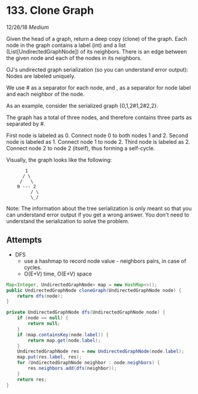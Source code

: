 # 133. Clone Graph
12/26/18
*Medium*

Given the head of a graph, return a deep copy (clone) of the graph. Each node in the graph contains a label (int) and a list (List[UndirectedGraphNode]) of its neighbors. There is an edge between the given node and each of the nodes in its neighbors.


OJ's undirected graph serialization (so you can understand error output):
Nodes are labeled uniquely.

We use # as a separator for each node, and , as a separator for node label and each neighbor of the node.


As an example, consider the serialized graph {0,1,2#1,2#2,2}.

The graph has a total of three nodes, and therefore contains three parts as separated by #.

First node is labeled as 0. Connect node 0 to both nodes 1 and 2.
Second node is labeled as 1. Connect node 1 to node 2.
Third node is labeled as 2. Connect node 2 to node 2 (itself), thus forming a self-cycle.


Visually, the graph looks like the following:
```
       1
      / \
     /   \
    0 --- 2
         / \
         \_/
```
Note: The information about the tree serialization is only meant so that you can understand error output if you get a wrong answer. You don't need to understand the serialization to solve the problem.

## Attempts
* DFS
  - use a hashmap to record node value - neighbors pairs, in case of cycles.
  - O(E+V) time, O(E+V) space
```Java
Map<Integer, UndirectedGraphNode> map = new HashMap<>();
public UndirectedGraphNode cloneGraph(UndirectedGraphNode node) {
    return dfs(node);
}

private UndirectedGraphNode dfs(UndirectedGraphNode node) {
    if (node == null) {
        return null;
    }
    if (map.containsKey(node.label)) {
        return map.get(node.label);
    }
    UndirectedGraphNode res = new UndirectedGraphNode(node.label);
    map.put(res.label, res);
    for (UndirectedGraphNode neighbor : node.neighbors) {
        res.neighbors.add(dfs(neighbor));
    }
    return res;
}
```
